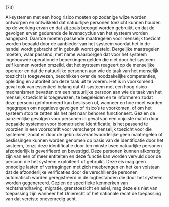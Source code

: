 (73)

AI-systemen met een hoog risico moeten op zodanige wijze worden ontworpen en ontwikkeld dat natuurlijke personen toezicht kunnen houden op de werking ervan en dat zij zoals beoogd worden gebruikt, en dat de gevolgen ervan gedurende de levenscyclus van het systeem worden aangepakt. Daartoe moeten passende maatregelen voor menselijk toezicht worden bepaald door de aanbieder van het systeem voordat het in de handel wordt gebracht of in gebruik wordt gesteld. Dergelijke maatregelen moeten, waar passend, met name waarborgen dat voor het systeem ingebouwde operationele beperkingen gelden die niet door het systeem zelf kunnen worden omzeild, dat het systeem reageert op de menselijke operator en dat de natuurlijke personen aan wie de taak van het menselijk toezicht is toegewezen, beschikken over de noodzakelijke competenties, opleiding en autoriteit om deze taak uit te voeren. Het is in voorkomend geval ook van essentieel belang dat AI-systeem met een hoog risico mechanismen bevatten om een natuurlijke persoon aan wie de taak van het menselijk toezicht is toegewezen, te begeleiden en te informeren zodat deze persoon geïnformeerd kan beslissen of, wanneer en hoe moet worden ingegrepen om negatieve gevolgen of risico’s te voorkomen, of om het systeem stop te zetten als het niet naar behoren functioneert. Gezien de aanzienlijke gevolgen voor personen in geval van een onjuiste match door bepaalde systemen voor biometrische identificatie, is het passend te voorzien in een voorschrift voor verscherpt menselijk toezicht voor die systemen, zodat er door de gebruiksverantwoordelijke geen maatregelen of beslissingen kunnen worden genomen op basis van de identificatie door het systeem, tenzij deze identificatie door ten minste twee natuurlijke personen afzonderlijk is geverifieerd en bevestigd. Deze personen kunnen afkomstig zijn van een of meer entiteiten en deze functie kan worden vervuld door de persoon die het systeem exploiteert of gebruikt. Deze eis mag geen onnodige lasten of vertragingen met zich meebrengen en het kan volstaan dat de afzonderlijke verificaties door de verschillende personen automatisch worden geregistreerd in de logbestanden die door het systeem worden gegenereerd. Gezien de specifieke kenmerken van rechtshandhaving, migratie, grenstoezicht en asiel, mag deze eis niet van toepassing zijn wanneer het Unierecht of het nationale recht de toepassing van dat vereiste onevenredig acht.
